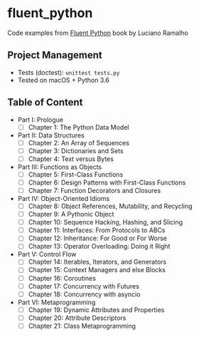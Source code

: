 # fluent_python

Code examples from [Fluent Python][1] book by Luciano Ramalho

 [1]: https://www.goodreads.com/book/show/22800567-fluent-python

## Project Management

- Tests (doctest): `unittest tests.py`
- Tested on macOS + Python 3.6

## Table of Content

- Part I: Prologue
  - [ ] Chapter 1: The Python Data Model
- Part II: Data Structures
  - [ ] Chapter 2: An Array of Sequences
  - [ ] Chapter 3: Dictionaries and Sets
  - [ ] Chapter 4: Text versus Bytes
- Part III: Functions as Objects
  - [ ] Chapter 5: First-Class Functions
  - [ ] Chapter 6: Design Patterns with First-Class Functions
  - [ ] Chapter 7: Function Decorators and Closures
- Part IV: Object-Oriented Idioms
  - [ ] Chapter 8: Object References, Mutability, and Recycling
  - [ ] Chapter 9: A Pythonic Object
  - [ ] Chapter 10: Sequence Hacking, Hashing, and Slicing
  - [ ] Chapter 11: Interfaces: From Protocols to ABCs
  - [ ] Chapter 12: Inheritance: For Good or For Worse
  - [ ] Chapter 13: Operator Overloading: Doing it Right
- Part V: Control Flow
  - [ ] Chapter 14: Iterables, Iterators, and Generators
  - [ ] Chapter 15: Context Managers and else Blocks
  - [ ] Chapter 16: Coroutines
  - [ ] Chapter 17: Concurrency with Futures
  - [ ] Chapter 18: Concurrency with asyncio
- Part VI: Metaprogramming
  - [ ] Chapter 19: Dynamic Attributes and Properties
  - [ ] Chapter 20: Attribute Descriptors
  - [ ] Chapter 21: Class Metaprogramming
